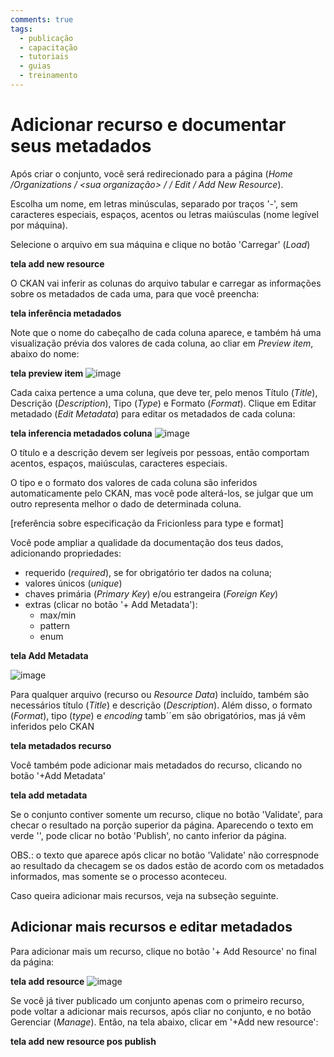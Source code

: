 ```yaml
---
comments: true
tags:
  - publicação
  - capacitação
  - tutoriais
  - guias
  - treinamento
---
```


# Adicionar recurso e documentar seus metadados

Após criar o conjunto, você será redirecionado para a página (_Home /Organizations / <sua organização> / <seu conjunto de dados> / Edit / Add New Resource_).

Escolha um nome, em letras minúsculas, separado por traços '-', sem caracteres especiais, espaços, acentos ou letras maiúsculas (nome legível por máquina).

Selecione o arquivo em sua máquina e clique no botão 'Carregar' (_Load_)

**tela add new resource**
	

O CKAN vai inferir as colunas do arquivo tabular e carregar as informações sobre os metadados de cada uma, para que você preencha:

**tela inferência metadados**

Note que o nome do cabeçalho de cada coluna aparece, e também há uma visualização prévia dos valores de cada coluna, ao cliar em _Preview item_, abaixo do nome:

**tela preview item**
![image](https://user-images.githubusercontent.com/52294411/235265080-a4f80f6c-dcae-4ea8-95e7-6cb4f2438213.png)
	
Cada caixa pertence a uma coluna, que deve ter, pelo menos Título (_Title_), Descrição (_Description_), Tipo (_Type_) e Formato (_Format_). Clique em Editar metadado (_Edit Metadata_) para editar os metadados de cada coluna:

**tela inferencia metadados coluna**
![image](https://user-images.githubusercontent.com/52294411/235264994-53357788-1dc7-4977-b4d3-050fd0773e9c.png)
	
O título e a descrição devem ser legíveis por pessoas, então comportam acentos, espaços, maiúsculas, caracteres especiais.

O tipo e o formato dos valores de cada coluna são inferidos automaticamente pelo CKAN, mas você pode alterá-los, se julgar que um outro representa melhor o dado de determinada coluna. 

[referência sobre especificação da Fricionless para type e format]

Você pode ampliar a qualidade da documentação dos teus dados, adicionando propriedades:

- requerido (_required_), se for obrigatório ter dados na coluna;
- valores únicos (_unique_)
- chaves primária (_Primary Key_) e/ou estrangeira (_Foreign Key_)
- extras (clicar no botão '+ Add Metadata'):
	- max/min
	- pattern
	- enum

**tela Add Metadata**
	
![image](https://user-images.githubusercontent.com/52294411/235265312-5ac0b178-ed9b-485a-865e-69d012b3fb60.png)


Para qualquer arquivo (recurso ou _Resource Data_) incluído, também são necessários título (_Title_) e descrição (_Description_). Além disso, o formato (_Format_), tipo (_type_) e _encoding_ tamb´´em são obrigatórios, mas já vêm inferidos pelo CKAN

**tela metadados recurso**


Você também pode adicionar mais metadados do recurso, clicando no botão '+Add Metadata'

**tela add metadata**

Se o conjunto contiver somente um recurso, clique no botão 'Validate', para checar o resultado na porção superior da página. Aparecendo o texto em verde '', pode clicar no botão 'Publish', no canto inferior da página. 

OBS.: o texto que aparece após clicar no botão 'Validate' não correspnode ao resultado da checagem se os dados estão de acordo com os metadados informados, mas somente se o processo aconteceu.

Caso queira adicionar mais recursos, veja na subseção seguinte.

## Adicionar mais recursos e editar metadados

Para adicionar mais um recurso, clique no botão '+ Add Resource' no final da página:

**tela add resource**
![image](https://user-images.githubusercontent.com/52294411/235264889-294a182e-4328-4b56-bc47-ef6b0d6ead0b.png)
	
Se você já tiver publicado um conjunto apenas com o primeiro recurso, pode voltar a adicionar mais recursos, após cliar no conjunto, e no botão Gerenciar (_Manage_). Então, na tela abaixo, clicar em '+Add new resource':

**tela add new resource pos publish**
